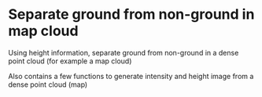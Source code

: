 # Separate ground from non-ground in map cloud

Using height information, separate ground from non-ground in a dense point cloud (for example a map cloud)

Also contains a few functions to generate intensity and height image from a dense point cloud (map)
